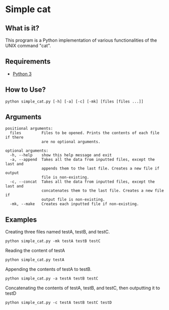 # Simple cat

## What is it?
This program is a Python implementation of various functionalities of the UNIX command "cat".

## Requirements
- [Python 3](https://www.python.org/downloads/)

## How to Use?
```
python simple_cat.py [-h] [-a] [-c] [-mk] [files [files ...]]
```

## Arguments
```
positional arguments:
  files         Files to be opened. Prints the contents of each file if there
                are no optional arguments.

optional arguments:
  -h, --help    show this help message and exit
  -a, --append  Takes all the data from inputted files, except the last and
                appends them to the last file. Creates a new file if output
                file is non-existing.
  -c, --concat  Takes all the data from inputted files, except the last and
                concatenates them to the last file. Creates a new file if
                output file is non-existing.
  -mk, --make   Creates each inputted file if non-existing.
```

## Examples
Creating three files named testA, testB, and testC.
```
python simple_cat.py -mk testA testB testC
```

Reading the content of testA
```
python simple_cat.py testA
```

Appending the contents of testA to testB.
```
python simple_cat.py -a testA testB testC
```

Concatenating the contents of testA, testB, and testC, then outputting it to testD
```
python simple_cat.py -c testA testB testC testD
```
